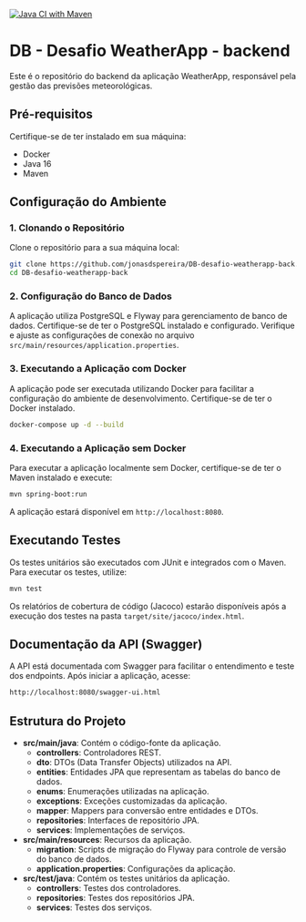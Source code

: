 [![Java CI with Maven](https://github.com/jonasdspereira/DB-desafio-weatherapp-back/actions/workflows/maven.yml/badge.svg)](https://github.com/jonasdspereira/DB-desafio-weatherapp-back/actions/workflows/maven.yml)

# DB - Desafio WeatherApp - backend

Este é o repositório do backend da aplicação WeatherApp, responsável pela gestão das previsões meteorológicas.

## Pré-requisitos

Certifique-se de ter instalado em sua máquina:

-   Docker
-   Java 16
-   Maven

## Configuração do Ambiente

### 1. Clonando o Repositório

Clone o repositório para a sua máquina local:

```bash
git clone https://github.com/jonasdspereira/DB-desafio-weatherapp-back.git
cd DB-desafio-weatherapp-back
```

### 2. Configuração do Banco de Dados

A aplicação utiliza PostgreSQL e Flyway para gerenciamento de banco de dados. Certifique-se de ter o PostgreSQL instalado e configurado. Verifique e ajuste as configurações de conexão no arquivo `src/main/resources/application.properties`.

### 3. Executando a Aplicação com Docker

A aplicação pode ser executada utilizando Docker para facilitar a configuração do ambiente de desenvolvimento. Certifique-se de ter o Docker instalado.

```bash
docker-compose up -d --build
```


### 4. Executando a Aplicação sem Docker

Para executar a aplicação localmente sem Docker, certifique-se de ter o Maven instalado e execute:

```bash
mvn spring-boot:run
```

A aplicação estará disponível em `http://localhost:8080`.

## Executando Testes

Os testes unitários são executados com JUnit e integrados com o Maven. Para executar os testes, utilize:

```bash
mvn test
```

Os relatórios de cobertura de código (Jacoco) estarão disponíveis após a execução dos testes na pasta `target/site/jacoco/index.html`.

## Documentação da API (Swagger)

A API está documentada com Swagger para facilitar o entendimento e teste dos endpoints. Após iniciar a aplicação, acesse:

```bash
http://localhost:8080/swagger-ui.html
```

## Estrutura do Projeto

-   **src/main/java**: Contém o código-fonte da aplicação.
    -   **controllers**: Controladores REST.
    -   **dto**: DTOs (Data Transfer Objects) utilizados na API.
    -   **entities**: Entidades JPA que representam as tabelas do banco de dados.
    -   **enums**: Enumerações utilizadas na aplicação.
    -   **exceptions**: Exceções customizadas da aplicação.
    -   **mapper**: Mappers para conversão entre entidades e DTOs.
    -   **repositories**: Interfaces de repositório JPA.
    -   **services**: Implementações de serviços.
-   **src/main/resources**: Recursos da aplicação.
    -   **migration**: Scripts de migração do Flyway para controle de versão do banco de dados.
    -   **application.properties**: Configurações da aplicação.
-   **src/test/java**: Contém os testes unitários da aplicação.
    -   **controllers**: Testes dos controladores.
    -   **repositories**: Testes dos repositórios JPA.
    -   **services**: Testes dos serviços.
